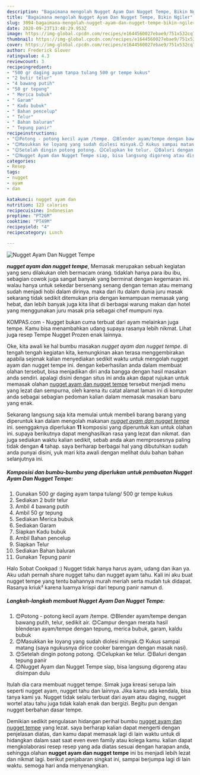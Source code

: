 ```yaml
---
description: "Bagaimana mengolah Nugget Ayam Dan Nugget Tempe, Bikin Ngiler"
title: "Bagaimana mengolah Nugget Ayam Dan Nugget Tempe, Bikin Ngiler"
slug: 3094-bagaimana-mengolah-nugget-ayam-dan-nugget-tempe-bikin-ngiler
date: 2020-09-23T13:48:29.953Z
image: https://img-global.cpcdn.com/recipes/e1644560027ebae9/751x532cq70/nugget-ayam-dan-nugget-tempe-foto-resep-utama.jpg
thumbnail: https://img-global.cpcdn.com/recipes/e1644560027ebae9/751x532cq70/nugget-ayam-dan-nugget-tempe-foto-resep-utama.jpg
cover: https://img-global.cpcdn.com/recipes/e1644560027ebae9/751x532cq70/nugget-ayam-dan-nugget-tempe-foto-resep-utama.jpg
author: Frederick Glover
ratingvalue: 4.3
reviewcount: 3
recipeingredient:
- "500 gr daging ayam tanpa tulang 500 gr tempe kukus"
- "2 butir telur"
- "4 bawang putih"
- "50 gr tepung"
- " Merica bubuk"
- " Garam"
- " Kadu bubuk"
- " Bahan pencelup"
- " Telur"
- " Bahan baluran"
- " Tepung panir"
recipeinstructions:
- "😊Potong - potong kecil ayam /tempe. 😊Blender ayam/tempe dengan bawang putih, telur, sedikit air. 😊Campur dengan merata hasil blenderan ayam/tempe dengan tepung, merica bubuk, garam, kaldu bubuk"
- "😊Masukkan ke loyang yang sudah diolesi minyak.😊 Kukus sampai matang (saya ngukusnya dirice cooker barengan dengan masak nasi)."
- "😊Setelah dingin potong potong. 😊Celupkan ke telur. 😊Baluri dengan tepung panir"
- "😊Nugget Ayam dan Nugget Tempe siap, bisa langsung digoreng atau disimpan dulu"
categories:
- Resep
tags:
- nugget
- ayam
- dan

katakunci: nugget ayam dan 
nutrition: 123 calories
recipecuisine: Indonesian
preptime: "PT26M"
cooktime: "PT49M"
recipeyield: "4"
recipecategory: Lunch

---
```



![Nugget Ayam Dan Nugget Tempe](https://img-global.cpcdn.com/recipes/e1644560027ebae9/751x532cq70/nugget-ayam-dan-nugget-tempe-foto-resep-utama.jpg)

<b><i>nugget ayam dan nugget tempe</i></b>, Memasak merupakan sebuah kegiatan yang seru dilakukan oleh bermacam orang. tidaklah hanya para ibu ibu, sebagian cowok juga sangat banyak yang berminat dengan kegemaran ini. walau hanya untuk sekedar bersenang senang dengan teman atau memang sudah menjadi hobi dalam dirinya. maka dari itu dalam dunia juru masak sekarang tidak sedikit ditemukan pria dengan kemampuan memasak yang hebat, dan lebih banyak juga kita lihat di berbagai warung makan dan hotel yang menggunakan juru masak pria sebagai chef mumpuni nya.

KOMPAS.com - Nugget bukan cuma terbuat dari ayam melainkan juga tempe. Kamu bisa menambahkan udang supaya rasanya lebih nikmat. Lihat juga resep Tempe Nugget Prozen enak lainnya.

Oke, kita awali ke hal bumbu masakan <i>nugget ayam dan nugget tempe</i>. di tengah tengah kegiatan kita, kemungkinan akan terasa menggembirakan apabila sejenak kalian menyediakan sedikit waktu untuk mengolah nugget ayam dan nugget tempe ini. dengan keberhasilan anda dalam membuat olahan tersebut, bisa menjadikan diri anda bangga dengan hasil masakan anda sendiri. apalagi disini dengan situs ini anda akan dapat rujukan untuk memasak olahan <u>nugget ayam dan nugget tempe</u> tersebut menjadi menu yang lezat dan sempurna, oleh karena itu catat alamat laman ini di komputer anda sebagai sebagian pedoman kalian dalam memasak masakan baru yang enak.


Sekarang langsung saja kita memulai untuk membeli barang barang yang diperuntuk kan dalam mengolah makanan <u><i>nugget ayam dan nugget tempe</i></u> ini. seenggaknya diperlukan <b>11</b> komposisi yang diperuntuk kan untuk olahan ini. supaya berikutnya dapat menghasilkan rasa yang lezat dan nikmat. dan juga sediakan waktu kalian sedikit, sebab anda akan memprosesnya paling tidak dengan <b>4</b> tahap. saya berharap berbagai hal yang dibutuhkan sudah anda punyai disini, yuk mari kita awali dengan melihat dulu bahan bahan selanjutnya ini.

<!--inarticleads1-->

##### Komposisi dan bumbu-bumbu yang diperlukan untuk pembuatan Nugget Ayam Dan Nugget Tempe:

1. Gunakan 500 gr daging ayam tanpa tulang/ 500 gr tempe kukus
1. Sediakan 2 butir telur
1. Ambil 4 bawang putih
1. Ambil 50 gr tepung
1. Sediakan  Merica bubuk
1. Sediakan  Garam
1. Siapkan  Kadu bubuk
1. Ambil  Bahan pencelup
1. Siapkan  Telur
1. Sediakan  Bahan baluran
1. Gunakan  Tepung panir


Halo Sobat Cookpad :) Nugget tidak hanya harus ayam, udang dan ikan ya. Aku udah pernah share nugget tahu dan nugget ayam tahu. Kali ini aku buat nugget tempe yang tentu bahannya murah meriah serta mudah tuk didapat. Rasanya kriuk² karena luarnya krispi dari tepung panir namun d. 

<!--inarticleads2-->

##### Langkah-langkah membuat Nugget Ayam Dan Nugget Tempe:

1. 😊Potong - potong kecil ayam /tempe. 😊Blender ayam/tempe dengan bawang putih, telur, sedikit air. 😊Campur dengan merata hasil blenderan ayam/tempe dengan tepung, merica bubuk, garam, kaldu bubuk
1. 😊Masukkan ke loyang yang sudah diolesi minyak.😊 Kukus sampai matang (saya ngukusnya dirice cooker barengan dengan masak nasi).
1. 😊Setelah dingin potong potong. 😊Celupkan ke telur. 😊Baluri dengan tepung panir
1. 😊Nugget Ayam dan Nugget Tempe siap, bisa langsung digoreng atau disimpan dulu


Itulah dia cara membuat nugget tempe. Simak juga kreasi serupa lain seperti nugget ayam, nugget tahu dan lainnya. Jika kamu ada kendala, bisa tanya kami ya. Nugget tidak selalu terbuat dari ayam atau daging, nugget wortel atau tahu juga tidak kalah enak dan bergizi. Begitu pun dengan nugget berbahan dasar tempe. 

Demikian sedikit pengulasan hidangan perihal bumbu <u>nugget ayam dan nugget tempe</u> yang lezat. saya berharap kalian dapat mengerti dengan penjelasan diatas, dan kamu dapat memasak lagi di lain waktu untuk di hidangkan dalam saat saat even even family atau kolega kamu. kalian dapat mengkolaborasi resep resep yang ada diatas sesuai dengan harapan anda, sehingga olahan <b>nugget ayam dan nugget tempe</b> ini bs menjadi lebih lezat dan nikmat lagi. berikut penjabaran singkat ini, sampai berjumpa lagi di lain waktu. semoga hari anda menyenangkan.
